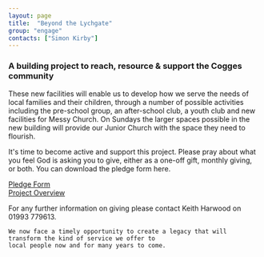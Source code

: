 ```yaml
---
layout: page
title:  "Beyond the Lychgate"
group: "engage"
contacts: ["Simon Kirby"]
---
```


### A building project to reach, resource & support the Cogges community

These new facilities will enable us to develop how we serve the needs of local families and their children, through a number of possible activities including the pre-school group, an after-school club, a youth club and new facilities for Messy Church. On Sundays the larger spaces possible in the new building will provide our Junior Church with the space they need to flourish.

It's time to become active and support this project. Please pray about what you feel God is asking you to give, either as a  one-off gift, monthly giving, or both. You can download the pledge form here.

<a href="https://cogges.github.io/documents/BTL-pledge.pdf">Pledge Form</a><br/>
<a href="https://cogges.github.io/documents/BTL-overview.pdf">Project Overview</a>

For any further information on giving please contact Keith Harwood on 01993 779613.

    We now face a timely opportunity to create a legacy that will transform the kind of service we offer to 
    local people now and for many years to come.
